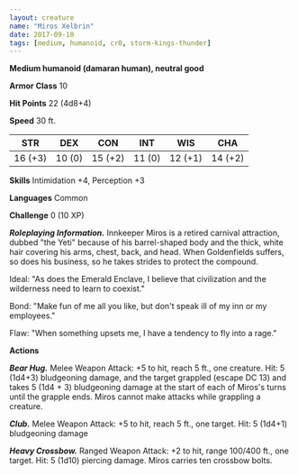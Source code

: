 ```yaml
---
layout: creature
name: "Miros Xelbrin"
date: 2017-09-10
tags: [medium, humanoid, cr0, storm-kings-thunder]
---
```


**Medium humanoid (damaran human), neutral good**

**Armor Class** 10

**Hit Points** 22 (4d8+4)

**Speed** 30 ft.

|   STR   |   DEX   |   CON   |   INT   |   WIS   |   CHA   |
|:-----:|:-----:|:-----:|:-----:|:-----:|:-----:|
| 16 (+3) | 10 (0) | 15 (+2) | 11 (0) | 12 (+1) | 14 (+2) |

**Skills** Intimidation +4, Perception +3

**Languages** Common

**Challenge** 0 (10 XP)

***Roleplaying Information.*** Innkeeper Miros is a retired carnival attraction, dubbed "the Yeti" because of his barrel-shaped body and the thick, white hair covering his arms, chest, back, and head. When Goldenfields suffers, so does his business, so he takes strides to protect the compound.

Ideal: "As does the Emerald Enclave, I believe that civilization and the wilderness need to learn to coexist."

Bond: "Make fun of me all you like, but don't speak ill of my inn or my employees."

Flaw: "When something upsets me, I have a tendency to fly into a rage."

**Actions**

***Bear Hug.*** Melee Weapon Attack: +5 to hit, reach 5 ft., one creature. Hit: 5 (1d4+3) bludgeoning damage, and the target grappled (escape DC 13) and takes 5 (1d4 + 3) bludgeoning damage at the start of each of Miros's turns until the grapple ends. Miros cannot make attacks while grappling a creature.

***Club.*** Melee Weapon Attack: +5 to hit, reach 5 ft., one target. Hit: 5 (1d4+1) bludgeoning damage

***Heavy Crossbow.*** Ranged Weapon Attack: +2 to hit, range 100/400 ft., one target. Hit: 5 (1d10) piercing damage. Miros carries ten crossbow bolts.

